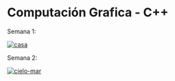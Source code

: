 # Computación Grafica - C++

Semana 1:


<a href='https://postimages.org/' target='_blank'><img src='https://i.postimg.cc/dVT04n5f/casa.jpg' border='0' alt='casa'/></a>


Semana 2:


<a href='https://postimages.org/' target='_blank'><img src='https://i.postimg.cc/s24sNL7T/cielo-mar.png' border='0' alt='cielo-mar'/></a>

